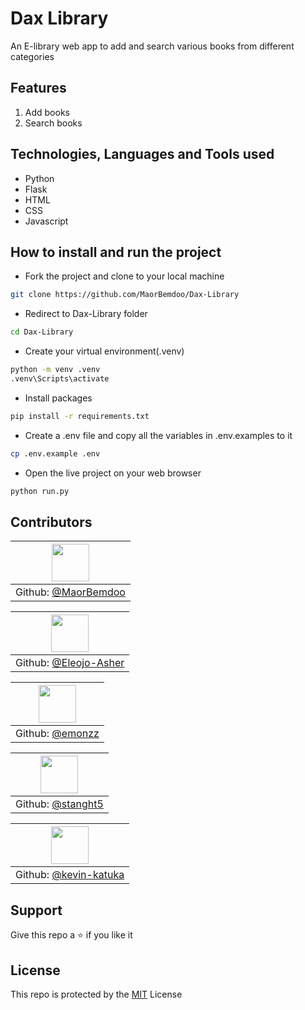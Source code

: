 # Dax Library
An E-library web app to add and search various books from different categories

## Features

1. Add books
2. Search books

## Technologies, Languages and Tools used

- Python
- Flask
- HTML
- CSS
- Javascript

<!-- ## Encountered Challenges and future Features

- Working on the backend and database, so that users can login to view their progress -->

## How to install and run the project

- Fork the project and clone to your local machine
```bash
git clone https://github.com/MaorBemdoo/Dax-Library
```
- Redirect to Dax-Library folder
```bash
cd Dax-Library
```
- Create your virtual environment(.venv)
```cmd
python -m venv .venv
.venv\Scripts\activate
```
- Install packages
```cmd
pip install -r requirements.txt
```
- Create a .env file and copy all the variables in .env.examples to it
```bash
cp .env.example .env
```
- Open the live project on your web browser
```cmd
python run.py
```

<!-- ## Demo

<div align="center">
    <img src="src/assets/desktopScreenshot.jpg" alt="Desktop Screenshot">
    <img src="src/assets/questionScreenshot.jpg" alt="Question Screenshot">
</div>

**[Demo Link](https://quizon.vercel.app)** -->

## Contributors

| <img src="https://github.com/MaorBemdoo.png" width="60px"/> |
|:--:|
|Github: [@MaorBemdoo](https://github.com/MaorBemdoo)|

| <img src="https://github.com/Eleojo-Asher.png" width="60px"/> |
|:--:|
|Github: [@Eleojo-Asher](https://github.com/Eleojo-Asher)|

| <img src="https://github.com/emonzz.png" width="60px"/> |
|:--:|
|Github: [@emonzz](https://github.com/emonzz)|

| <img src="https://github.com/stanght5.png" width="60px"/> |
|:--:|
|Github: [@stanght5](https://github.com/stanght5)|

| <img src="https://github.com/kevin-katuka.png" width="60px"/> |
|:--:|
|Github: [@kevin-katuka](https://github.com/kevin-katuka)|

## Support

Give this repo a ⭐ if you like it

## License

This repo is protected by the [MIT](LICENSE) License